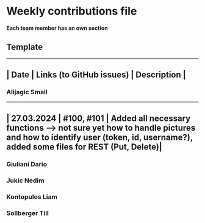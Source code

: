 # Weekly contributions file

**Each team member has an own section**

## Template

-------------------------------------------------------
|  Date  |  Links (to GitHub issues)  |  Description  |
-------------------------------------------------------

### Alijagic Smail

------------------------------------------------------------------------------------------------------------------------------------------------------------------------------------------------
|  27.03.2024  |  #100, #101  |  Added all necessary functions --> not sure yet how to handle pictures and how to identify user (token, id, username?), added some files for REST (Put, Delete)|
------------------------------------------------------------------------------------------------------------------------------------------------------------------------------------------------

### Giuliani Dario

### Jukic Nedim

### Kontopulos Liam

### Sollberger Till

